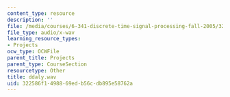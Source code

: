 ```yaml
---
content_type: resource
description: ''
file: /media/courses/6-341-discrete-time-signal-processing-fall-2005/322586f1498869edb56cdb895e58762a_ddaly.wav
file_type: audio/x-wav
learning_resource_types:
- Projects
ocw_type: OCWFile
parent_title: Projects
parent_type: CourseSection
resourcetype: Other
title: ddaly.wav
uid: 322586f1-4988-69ed-b56c-db895e58762a
---
```

